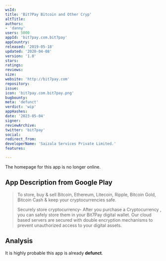 ```yaml
---
wsId: 
title: 'Bit7Pay Bitcoin and Other Cryp'
altTitle: 
authors:
- 'danny'
users: 5000
appId: 'bit7pay.com.bit7pay'
appCountry: 
released: '2019-05-18'
updated: '2020-04-08'
version: '1.0'
stars: 
ratings: 
reviews: 
size: 
website: 'http://bit7pay.com'
repository: 
issue: 
icon: 'bit7pay.com.bit7pay.png'
bugbounty: 
meta: 'defunct'
verdict: 'wip'
appHashes: 
date: '2023-05-04'
signer: 
reviewArchive: 
twitter: 'bit7pay'
social: 
redirect_from: 
developerName: 'Saizala Services Private Limited.'
features: 

---
```


The homepage for this app is no longer online. 

## App Description from Google Play 

> To store, buy & sell Bitcoin, Ethereum, Litecoin, Ripple, Bitcoin Gold, Bitcoin Cash & keep your cryptocurrencies safe. 
>
> Securely store cryptocurrency- After you purchase a Cryptocurrency , you can safely store them in your Bit7Pay digital wallet. Our cloud based servers are secured with double encryption mechanisms to prevent unauthorized access to your digital assets.

## Analysis 

It is highly probable this app is already **defunct**.




